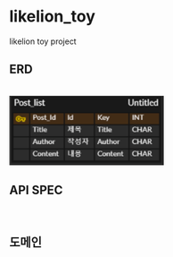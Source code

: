 # likelion_toy

likelion toy project

## ERD

<br/>
<img src="스크린샷 2023-05-10 235023.png">

## API SPEC

<br/>

## 도메인

<br/>
<a href="http://likelion-toy.kro.kr:8000/posts/all/">

